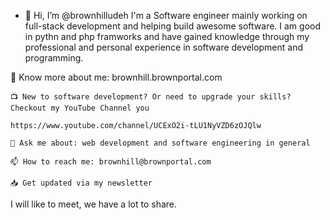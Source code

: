 - 👋 Hi, I’m @brownhilludeh
I'm a Software engineer mainly working on full-stack development and helping build awesome software.
I am good in pythn and php framworks and have gained knowledge through my professional and personal experience in software development  and programming.

🔗 Know more about me: brownhill.brownportal.com

    📺 New to software development? Or need to upgrade your skills? Checkout my YouTube Channel you 
    
    https://www.youtube.com/channel/UCExO2i-tLU1NyVZD6zOJQlw
    
    💬 Ask me about: web development and software engineering in general
    
    📫 How to reach me: brownhill@brownportal.com
    
    📥 Get updated via my newsletter
    
   I will like to meet, we have a lot to share. 
